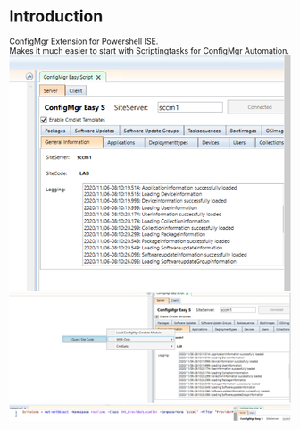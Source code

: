 # Introduction
ConfigMgr Extension for Powershell ISE.  
Makes it much easier to start with Scriptingtasks for ConfigMgr Automation.  
![](ISE_ext1.png)
![](ISE_ext2.png)
![](ISE_ext3.png)
